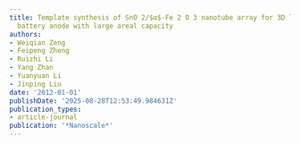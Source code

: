 ```yaml
---
title: Template synthesis of SnO 2/$α$-Fe 2 O 3 nanotube array for 3D lithium ion
  battery anode with large areal capacity
authors:
- Weiqian Zeng
- Feipeng Zheng
- Ruizhi Li
- Yang Zhan
- Yuanyuan Li
- Jinping Liu
date: '2012-01-01'
publishDate: '2025-08-28T12:53:49.984631Z'
publication_types:
- article-journal
publication: '*Nanoscale*'
---
```

